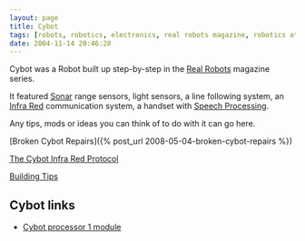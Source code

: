 ```yaml
---
layout: page
title: Cybot
tags: [robots, robotics, electronics, real robots magazine, robotics at home]
date: 2004-11-14 20:46:28
---
```

Cybot was a Robot built up step-by-step in the [Real Robots](/wiki/real_robots.html "Real Robots") magazine series.

It featured [Sonar](/wiki/sonar.html "The use of sound as a sense medium") range sensors, light sensors, a line following system, an [Infra Red](/wiki/infra_red.html "A type of EM radiation commonly used for digital communications") communication system, a handset with [Speech Processing](/wiki/speech_processing.html "Also known as speech recognition").

Any tips, mods or ideas you can think of to do with it can go here.

[Broken Cybot Repairs]({% post_url 2008-05-04-broken-cybot-repairs %})

[The Cybot Infra Red Protocol](/wiki/the_cybot_infra_red_protocol.html "The Cybot Infra Red Protocol")

[Building Tips](/wiki/building_tips.html "Hints and helpers for actually building robots, and other stuff.")

## Cybot links

* [Cybot processor 1 module](http://www.lpilsley.co.uk/cybot/processor1_board.htm)

